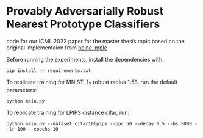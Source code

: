 # Provably Adversarially Robust Nearest Prototype Classifiers
code for our ICML 2022 paper for the master thesis topic based on the original implementaion from
[heine imple](https://github.com/vvoracek/Provably-Adversarially-Robust-Nearest-Prototype-Classifiers)


Before running the experiments, install the dependencies with:

    pip install -r requirements.txt
    
To replicate training for MNIST, $\ell_2$ robust radius $1.58$, run the default parameters:

    python main.py 
    
To replicate training for LPIPS distance cifar, run:

    python main.py --dataset cifar10lpips --ppc 50 --decay 0.5 --bs 5000 --lr 100 --epochs 10
